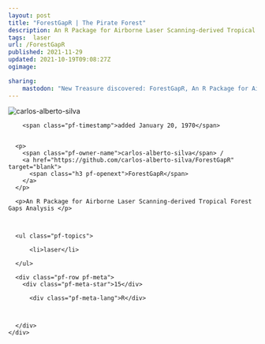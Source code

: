 ```yaml
---
layout: post
title: "ForestGapR | The Pirate Forest"
description: An R Package for Airborne Laser Scanning-derived Tropical Forest Gaps Analysis 
tags:  laser
url: /ForestGapR
published: 2021-11-29
updated: 2021-10-19T09:08:27Z
ogimage: 

sharing:
    mastodon: "New Treasure discovered: ForestGapR, An R Package for Airborne Laser Scanning-derived Tropical Forest Gaps Analysis "
---
```

<div class="pf-night-sky-spacer">
    <div id="pf-night-sky" data-stars="15" data-owner="carlos-alberto-silva" data-repo="ForestGapR"></div>
    <div class="">
        <dialog>
            Inhalt des Dialogs
        </dialog>
    </div>
</div>


<div class="pf-row pf-pirate pf-small-column" data-pirate-id="laf-bJy9UyPNDCc_Sbwhy">
    <div>
      <!--<a href="https://github.com/carlos-alberto-silva" target="blank">-->
        <div class="pf-pirate-avatar">
          <div class="pf-cross pf-clickable"  onclick="collect('laf-bJy9UyPNDCc_Sbwhy'); return false;"></div>
          <img src="https://avatars.githubusercontent.com/u/6352657?v=4" title="carlos-alberto-silva" alt="carlos-alberto-silva"/>
      </div>
      <!--</a>
      <div class="pf-pirate-actions">
        <a class="pf-treasure-add"  title="save in my treasure chest" onclick="collect('laf-bJy9UyPNDCc_Sbwhy'); return false;" href="#">
          <img src="./assets/coin.svg" alt="treasure"/>
        </a>
        <a class="pf-treasure-remove" onclick="throwAway('laf-bJy9UyPNDCc_Sbwhy'); return false;">remove</a>
      </div>-->
    </div>
    <div class="pf-ship">
      
        <span class="pf-timestamp">added January 20, 1970</span>
      
      
      <p>
        <span class="pf-owner-name">carlos-alberto-silva</span> / 
        <a href="https://github.com/carlos-alberto-silva/ForestGapR" target="blank">
          <span class="h3 pf-openext">ForestGapR</span>
        </a>
      </p>

      <p>An R Package for Airborne Laser Scanning-derived Tropical Forest Gaps Analysis </p>

      

      <ul class="pf-topics">
        
          <li>laser</li>
        
      </ul>

      <div class="pf-row pf-meta">
        <div class="pf-meta-star">15</div>
        
          <div class="pf-meta-lang">R</div>
        
        
        
      </div>
    </div>
  </div>
